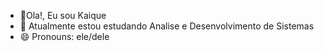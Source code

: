 - 👋Ola!, Eu sou Kaique
- 🌱 Atualmente estou estudando Analise e Desenvolvimento de Sistemas
- 😄 Pronouns: ele/dele
  

